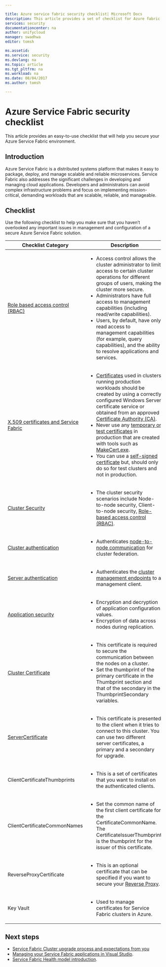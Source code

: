 ```yaml
---

title: Azure service fabric security checklist| Microsoft Docs
description: This article provides a set of checklist for Azure fabric security security.
services: security
documentationcenter: na
author: unifycloud
manager: swadhwa
editor: tomsh

ms.assetid: 
ms.service: security
ms.devlang: na
ms.topic: article
ms.tgt_pltfrm: na
ms.workload: na
ms.date: 08/04/2017
ms.author: tomsh

---
```

# Azure Service Fabric security checklist
This article provides an easy-to-use checklist that will help you secure your Azure Service Fabric environment.

## Introduction
Azure Service Fabric is a distributed systems platform that makes it easy to package, deploy, and manage scalable and reliable microservices. Service Fabric also addresses the significant challenges in developing and managing cloud applications. Developers and administrators can avoid complex infrastructure problems and focus on implementing mission-critical, demanding workloads that are scalable, reliable, and manageable.

## Checklist
Use the following checklist to help you make sure that you haven’t overlooked any important issues in management and configuration of a secure Azure Service Fabric solution.


|Checklist Category| Description |
| ------------ | -------- |
|[Role based access control (RBAC)](https://docs.microsoft.com/azure/service-fabric/service-fabric-cluster-security-roles) | <ul><li>Access control allows the cluster administrator to limit access to certain cluster operations for different groups of users, making the cluster more secure.</li><li>Administrators have full access to management capabilities (including read/write capabilities). </li><li> Users, by default, have only read access to management capabilities (for example, query capabilities), and the ability to resolve applications and services.</li></ul>|
|[X.509 certificates and Service Fabric](https://docs.microsoft.com/azure/service-fabric/service-fabric-cluster-security) | <ul><li>[Certificates](https://docs.microsoft.com/dotnet/framework/wcf/feature-details/working-with-certificates) used in clusters running production workloads should be created by using a correctly configured Windows Server certificate service or obtained from an approved [Certificate Authority (CA)](https://en.wikipedia.org/wiki/Certificate_authority).</li><li>Never use any [temporary or test certificates](https://docs.microsoft.com/dotnet/framework/wcf/feature-details/how-to-create-temporary-certificates-for-use-during-development) in production that are created with tools such as [MakeCert.exe](https://msdn.microsoft.com/library/windows/desktop/aa386968.aspx). </li><li>You can use a [self-signed certificate](https://docs.microsoft.com/azure/service-fabric/service-fabric-windows-cluster-x509-security) but, should only do so for test clusters and not in production.</li></ul>|
|[Cluster Security](https://docs.microsoft.com/azure/service-fabric/service-fabric-cluster-security) | <ul><li>The cluster security scenarios include Node-to-node security, Client-to-node security, [Role-based access control (RBAC)](https://docs.microsoft.com/azure/service-fabric/service-fabric-cluster-security-roles).</li></ul>|
|[Cluster authentication](https://docs.microsoft.com/azure/service-fabric/service-fabric-cluster-creation-via-arm) | <ul><li>Authenticates [node-to-node communication](https://github.com/MicrosoftDocs/azure-docs/blob/master/articles/service-fabric/service-fabric-cluster-security.md) for cluster federation. </li></ul>|
|[Server authentication](https://docs.microsoft.com/azure/service-fabric/service-fabric-cluster-creation-via-arm) | <ul><li>Authenticates the [cluster management endpoints](https://docs.microsoft.com/azure/service-fabric/service-fabric-cluster-creation-via-portal) to a management client.</li></ul>|
|[Application security](https://docs.microsoft.com/azure/service-fabric/service-fabric-cluster-creation-via-arm)| <ul><li>Encryption and decryption of application configuration values.</li><li>   Encryption of data across nodes during replication.</li></ul>|
|[Cluster Certificate](https://docs.microsoft.com/azure/service-fabric/service-fabric-windows-cluster-x509-security) | <ul><li>This certificate is required to secure the communication between the nodes on a cluster.</li><li>    Set the thumbprint of the primary certificate in the Thumbprint section and that of the secondary in the ThumbprintSecondary variables.</li></ul>|
|[ServerCertificate](https://docs.microsoft.com/azure/service-fabric/service-fabric-windows-cluster-x509-security)| <ul><li>This certificate is presented to the client when it tries to connect to this cluster. You can use two different server certificates, a primary and a secondary for upgrade.</li></ul>|
|ClientCertificateThumbprints| <ul><li>This is a set of certificates that you want to install on the authenticated clients. </li></ul>|
|ClientCertificateCommonNames| <ul><li>Set the common name of the first client certificate for the CertificateCommonName. The CertificateIssuerThumbprint is the thumbprint for the issuer of this certificate. </li></ul>|
|ReverseProxyCertificate| <ul><li>This is an optional certificate that can be specified if you want to secure your [Reverse Proxy](https://docs.microsoft.com/en-in/azure/service-fabric/service-fabric-reverseproxy). </li></ul>|
|Key Vault| <ul><li>Used to manage certificates for Service Fabric clusters in Azure.  </li></ul>|


## Next steps
- [Service Fabric Cluster upgrade process and expectations from you](https://docs.microsoft.com/azure/service-fabric/service-fabric-cluster-upgrade)
- [Managing your Service Fabric applications in Visual Studio](https://docs.microsoft.com/azure/service-fabric/service-fabric-manage-application-in-visual-studio).
- [Service Fabric Health model introduction](https://docs.microsoft.com/azure/service-fabric/service-fabric-health-introduction).

